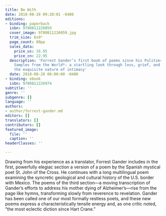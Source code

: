 ```yaml
---
title: Be With
date: 2018-08-28 09:20:01 -0400
editions:
- binding: paperback
  isbn: 9780811226059
  cover_image: 9780811226059.jpg
  trim_size: 6x9"
  page_count: 80pp
  sales_data:
    price_us: 16.95
    price_cn: 22.95
  description: 'Forrest Gander’s first book of poems since his Pulitzer finalist *Core
    Samples from the World*: a startling look through loss, grief, and regret into
    the exquisite nature of intimacy'
  date: 2018-08-28 00:00:00 -0400
- binding: ebook
  isbn: 9780811226974
subtitle: ''
genre: ''
subgenre: []
language: ''
authors:
- author/forrest-gander.md
editors: []
translators: []
contributors: []
featured_image:
  file: ''
  caption: ''
headerClasses: ''

---
```

Drawing from his experience as a translator, Forrest Gander includes in the first, powerfully elegiac section a version of a poem by the Spanish mystical poet St. John of the Cross. He continues with a long multilingual poem examining the syncretic geological and cultural history of the U.S. border with Mexico. The poems of the third section—a moving transcription of Gander’s efforts to address his mother dying of Alzheimer’s—rise from the page like hymns, transforming slowly from reverence to revelation. Gander has been called one of our most formally restless poets, and these new poems express a characteristically tensile energy and, as one critic noted, “the most eclectic diction since Hart Crane.”